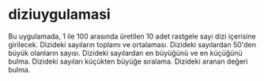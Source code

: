 # diziuygulamasi
Bu uygulamada,
1 ile 100 arasında üretilen 10 adet rastgele sayı dizi  içerisine girilecek.
Dizideki sayıların toplamı ve ortalaması.
Dizideki sayılardan 50'den büyük olanların sayısı.
Dizideki sayılardan en büyüğünü ve en küçüğünü bulma.
Dizideki sayıları küçükten büyüğe sıralama.
Dizideki aranan değeri bulma.
